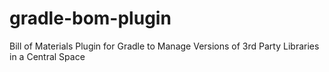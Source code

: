 gradle-bom-plugin
=================

Bill of Materials Plugin for Gradle to Manage Versions of 3rd Party Libraries in a Central Space
